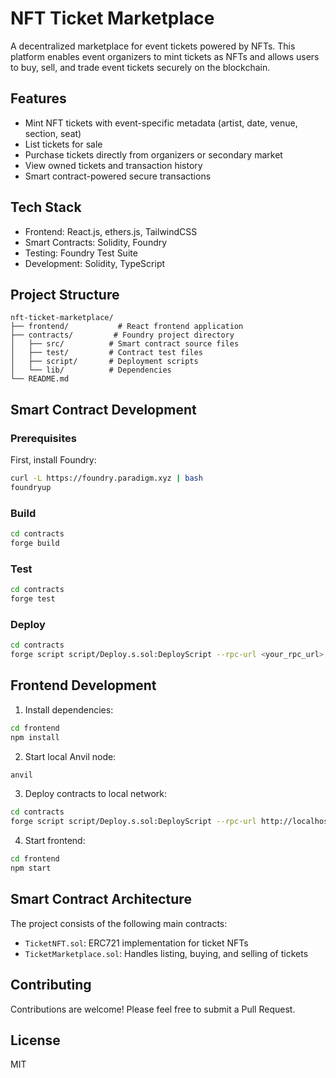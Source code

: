 # NFT Ticket Marketplace

A decentralized marketplace for event tickets powered by NFTs. This platform enables event organizers to mint tickets as NFTs and allows users to buy, sell, and trade event tickets securely on the blockchain.

## Features

- Mint NFT tickets with event-specific metadata (artist, date, venue, section, seat)
- List tickets for sale
- Purchase tickets directly from organizers or secondary market
- View owned tickets and transaction history
- Smart contract-powered secure transactions

## Tech Stack

- Frontend: React.js, ethers.js, TailwindCSS
- Smart Contracts: Solidity, Foundry
- Testing: Foundry Test Suite
- Development: Solidity, TypeScript

## Project Structure

```
nft-ticket-marketplace/
├── frontend/           # React frontend application
├── contracts/         # Foundry project directory
│   ├── src/          # Smart contract source files
│   ├── test/         # Contract test files
│   ├── script/       # Deployment scripts
│   └── lib/          # Dependencies
└── README.md
```

## Smart Contract Development

### Prerequisites

First, install Foundry:
```bash
curl -L https://foundry.paradigm.xyz | bash
foundryup
```

### Build

```bash
cd contracts
forge build
```

### Test

```bash
cd contracts
forge test
```

### Deploy

```bash
cd contracts
forge script script/Deploy.s.sol:DeployScript --rpc-url <your_rpc_url> --private-key <your_private_key>
```

## Frontend Development

1. Install dependencies:
```bash
cd frontend
npm install
```

2. Start local Anvil node:
```bash
anvil
```

3. Deploy contracts to local network:
```bash
cd contracts
forge script script/Deploy.s.sol:DeployScript --rpc-url http://localhost:8545 --broadcast
```

4. Start frontend:
```bash
cd frontend
npm start
```

## Smart Contract Architecture

The project consists of the following main contracts:
- `TicketNFT.sol`: ERC721 implementation for ticket NFTs
- `TicketMarketplace.sol`: Handles listing, buying, and selling of tickets

## Contributing

Contributions are welcome! Please feel free to submit a Pull Request.

## License

MIT
